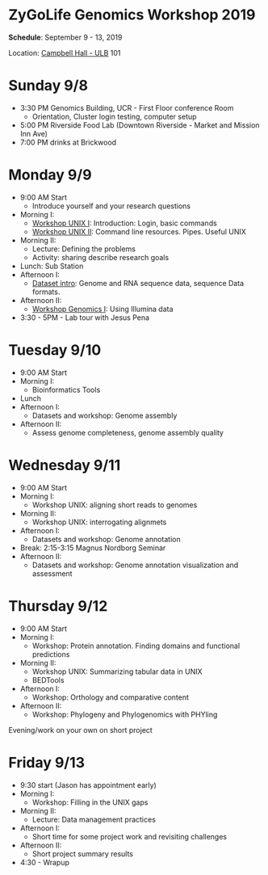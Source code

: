 # ZyGoLife Genomics Workshop 2019


**Schedule**: September 9 - 13, 2019

Location: [Campbell Hall - ULB](https://campusmap.ucr.edu/?loc=ULB) 101

Sunday 9/8
==========
   * 3:30 PM Genomics Building, UCR - First Floor conference Room
     - Orientation, Cluster login testing, computer setup
   * 5:00 PM Riverside Food Lab (Downtown Riverside - Market and Mission Inn Ave)
   * 7:00 PM drinks at Brickwood

Monday 9/9
=========
  * 9:00 AM Start
      - Introduce yourself and your research questions
  * Morning I:
      - [Workshop UNIX I](UNIX_Basics/Beginnings): Introduction: Login, basic commands
      - [Workshop UNIX II](UNIX_Basics/RunningTools): Command line resources. Pipes. Useful UNIX
   * Morning II:
      - Lecture: Defining the problems
      - Activity: sharing describe research goals
   * Lunch: Sub Station
   * Afternoon I:
      - [Dataset intro](Genomics/SequencingData): Genome and RNA sequence data, sequence Data formats.
   * Afternoon II:
      - [Workshop Genomics I](Genomics/ShortReadAlignment): Using Illumina data
   * 3:30 - 5PM - Lab tour with Jesus Pena

Tuesday 9/10
=============
   * 9:00 AM Start
   * Morning I:
      - Bioinformatics Tools
   * Lunch
   * Afternoon I:
      - Datasets and workshop: Genome assembly
   * Afternoon II:
      - Assess genome completeness, genome assembly quality

Wednesday 9/11
==============
   * 9:00 AM Start
   * Morning I:
      - Workshop UNIX: aligning short reads to genomes
   * Morning II:
      - Workshop UNIX: interrogating alignmets
   * Afternoon I:
      - Datasets and workshop: Genome annotation
   * Break: 2:15-3:15 Magnus Nordborg Seminar
   * Afternoon II:
      - Datasets and workshop: Genome annotation visualization and assessment

Thursday 9/12
=============
   * 9:00 AM Start
   * Morning I:
      - Workshop: Protein annotation. Finding domains and functional predictions
   * Morning II:
      - Workshop UNIX: Summarizing tabular data in UNIX
      - BEDTools
   * Afternoon I:
      - Workshop: Orthology and comparative content
   * Afternoon II:
      - Workshop: Phylogeny and Phylogenomics with PHYling

Evening/work on your own on short project

Friday 9/13
================
   * 9:30 start (Jason has appointment early)
   * Morning I:
      - Workshop: Filling in the UNIX gaps
   * Morning II:
      - Lecture: Data management practices
   * Afternoon I:
      - Short time for some project work and revisiting challenges
   * Afternoon II:
      - Short project summary results
   * 4:30 - Wrapup
